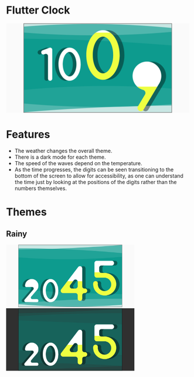 # Flutter Clock
<img src='Resources/Main.png' width='500'>

# Features
* The weather changes the overall theme.
* There is a dark mode for each theme.
* The speed of the waves depend on the temperature.
* As the time progresses, the digits can be seen transitioning to the bottom of the screen to allow for accessibility, as one can understand the time just by looking at the positions of the digits rather than the numbers themselves.

# Themes
## Rainy
<img src='Resources/1.1.png' width='350'> <img src='Resources/1.2.png' width='350'>
